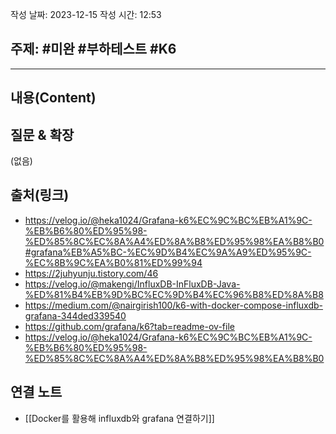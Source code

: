 작성 날짜: 2023-12-15
작성 시간: 12:53

## 주제: #미완 #부하테스트 #K6 

----
## 내용(Content)


## 질문 & 확장

(없음)

## 출처(링크)
- https://velog.io/@heka1024/Grafana-k6%EC%9C%BC%EB%A1%9C-%EB%B6%80%ED%95%98-%ED%85%8C%EC%8A%A4%ED%8A%B8%ED%95%98%EA%B8%B0#grafana%EB%A5%BC-%EC%9D%B4%EC%9A%A9%ED%95%9C-%EC%8B%9C%EA%B0%81%ED%99%94
- https://2juhyunju.tistory.com/46
- https://velog.io/@makengi/InfluxDB-InFluxDB-Java-%ED%81%B4%EB%9D%BC%EC%9D%B4%EC%96%B8%ED%8A%B8
- https://medium.com/@nairgirish100/k6-with-docker-compose-influxdb-grafana-344ded339540
- https://github.com/grafana/k6?tab=readme-ov-file
- https://velog.io/@heka1024/Grafana-k6%EC%9C%BC%EB%A1%9C-%EB%B6%80%ED%95%98-%ED%85%8C%EC%8A%A4%ED%8A%B8%ED%95%98%EA%B8%B0
## 연결 노트
- [[Docker를 활용해 influxdb와 grafana 연결하기]]









